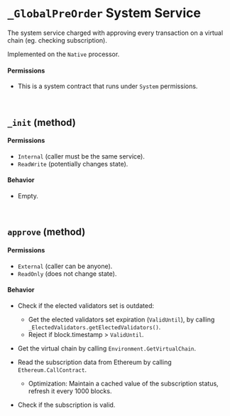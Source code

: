# `_GlobalPreOrder` System Service
The system service charged with approving every transaction on a virtual chain (eg. checking subscription).

Implemented on the `Native` processor.

#### Permissions
* This is a system contract that runs under `System` permissions.

&nbsp;
## `_init` (method)

#### Permissions
* `Internal` (caller must be the same service).
* `ReadWrite` (potentially changes state).

#### Behavior
* Empty.

&nbsp;
## `approve` (method)

#### Permissions
* `External` (caller can be anyone).
* `ReadOnly` (does not change state).

#### Behavior
* Check if the elected validators set is outdated:
    * Get the elected validators set expiration (`ValidUntil`), by calling `_ElectedValidators.getElectedValidators()`.
    * Reject if block.timestamp > `ValidUntil`.
    
* Get the virtual chain by calling `Environment.GetVirtualChain`.
* Read the subscription data from Ethereum by calling `Ethereum.CallContract`.
  * Optimization: Maintain a cached value of the subscription status, refresh it every 1000 blocks.
* Check if the subscription is valid.

